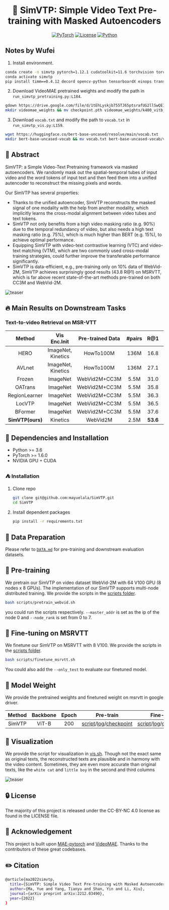 

<div align="center">

# 🚀 **SimVTP**: Simple Video Text Pre-training with Masked Autoencoders

<a href="https://pytorch.org/get-started/locally/"><img alt="PyTorch" src="https://img.shields.io/badge/PyTorch-ee4c2c?logo=pytorch&logoColor=white"></a> [![License](https://img.shields.io/badge/arXiv-2212.03490-b31b1b.svg)](https://arxiv.org/abs/2212.03490) [![Python](https://img.shields.io/badge/Python-3.7-brightgreen.svg)](#PyTorch)

</div>

## Notes by Wufei

1. Install environment.

```sh
conda create -n simvtp pytorch=1.12.1 cudatoolkit=11.6 torchvision torchaudio jupyterlab --strict-channel-priority --override-channels -c https://aws-pytorch.s3.us-west-2.amazonaws.com -c pytorch -c nvidia -c conda-forge
conda activate simvtp
pip install timm==0.4.12 decord opencv-python tensorboardX einops transformers gdown
```

2. Download VideoMAE pretrained weights and modify the path in `run_simvtp_pretraining.py:L184`.

```sh
gdown https://drive.google.com/file/d/1tEhLyskjb755TJ65ptsrafUG2llSwQE1/view?usp=sharing --fuzzy
mkdir videomae_weights && mv checkpoint.pth videomae_weights/k400_vitb_1600_pretrain.pth
```

3. Download `vocab.txt` and modify the path to `vocab.txt` in `run_simvtp_vis.py:L159`.

```sh
wget https://huggingface.co/bert-base-uncased/resolve/main/vocab.txt
mkdir bert-base-uncased-vocab && mv vocab.txt bert-base-uncased-vocab/vocab.txt
```

## 🍃 Abstract
SimVTP: a Simple Video-Text Pretraining framework via masked autoencoders. We randomly mask out the spatial-temporal tubes of input video and the word tokens of input text and then feed them into a unified autencoder to reconstruct the missing pixels and words. 

Our SimVTP has several properties: 
- Thanks to the unified autoencoder,  SimVTP reconstructs the masked signal of one modality with the help from another modality, which implicitly learns the cross-modal alignment between video tubes and text tokens. 
- SimVTP not only benefits from a high video masking ratio (e.g. 90%) due to the temporal redundancy of video, but also needs a high text masking ratio (e.g. 75%), which is much higher than BERT (e.g. 15%), to achieve optimal performance.  
- Equipping SimVTP with video-text contrastive learning (VTC) and video-text matching (VTM), which are two commonly used cross-modal training strategies, could further improve the transferable performance significantly. 
- SimVTP is data-efficient, e.g., pre-training only on 10% data of WebVid-2M, SimVTP achieves surprisingly good results (43.8 R@1) on MSRVTT, which is far above recent state-of-the-art methods pre-trained on both CC3M and WebVid-2M.  

![teaser](imgs/framework.png)


## 🔥 Main Results on Downstream Tasks
### Text-to-video Retrieval on MSR-VTT


|  Method   | Vis Enc.Init | Pre-trained Data |  #pairs |  R@1 | R@5 | R@10 | MdR |
| :------:  | :------:     | :---:            | :---:   | :-----: | :---: | :---: |:---: | 
| HERO  | ImageNet, Kinetics | HowTo100M   | 136M   | 16.8 | 43.4 | 57.7 | - | 
| AVLnet  | ImageNet, Kinetics | HowTo100M   | 136M   | 27.1 | 55.6 | 66.6 | 4 | 
| Frozen  | ImageNet           | WebVid2M+CC3M   | 5.5M   | 31.0 | 59.5 | 70.5 | 3 | 
| OATrans  | ImageNet           | WebVid2M+CC3M   | 5.5M   | 35.8 | 63.4 | 76.5 | 3 | 
| RegionLearner  | ImageNet           | WebVid2M+CC3M   | 5.5M   | 36.3 | 63.9 | 72.5 | 3 | 
| LocVTP  | ImageNet           | WebVid2M+CC3M   | 5.5M   | 36.5 | 64.3 | 76.8 | 3 | 
| BFormer  | ImageNet           | WebVid2M+CC3M   | 5.5M   | 37.6 | 64.8 | 75.1 | 3 | 
| **SimVTP(ours)**  | Kinetics           | WebVid2M   | 2.5M   | **53.6** | **82.8** | **90.8** | **1** | 



## 🔨 Dependencies and Installation


- Python >= 3.6 
- PyTorch >= 1.6.0
- NVIDIA GPU + CUDA

### ⛺ Installation
1. Clone repo
    ```bash
    git clone git@github.com:mayuelala/SimVTP.git
    cd SimVTP
    ```
2. Install dependent packages
    ```bash
    pip install -r requirements.txt
    ```

## 🔅 Data Preparation
Please refer to [`DATA.md`](DATA.md)  for pre-training and downstream evaluation datasets.

## 🌿 Pre-training
We pretrain our SimVTP on video dataset WebVid-2M with 64 V100 GPU (8 nodes x 8 GPUs). The implementation of our SimVTP supports multi-node distributed training. We provide the scripts in the [scripts folder](scripts). 

```bash
bash scripts/pretrain_webvid.sh
```
you could run the scripts respectively. `--master_addr` is set as the ip of the node 0 and `--node_rank` is set from 0 to 7.


## 🍄 Fine-tuning on MSRVTT
We finetune our SimVTP on MSRVTT with 8 V100. We provide the scripts in the [scripts folder](scripts). 
```bash
bash scripts/finetune_msrvtt.sh
``` 
You could also add the `--only_test` to evaluate our finetuned model.

## 🐧  Model Weight
We provide the pretrained weights and finetuned weight on msrvtt in google driver.

|  Method   | Backbone | Epoch |  Pre-train |   Fine-tune | R@1 |
| :------:  | :------: | :---: | :---: | :-----: | :---: | 
| SimVTP    | ViT-B    | 200   | [script](scripts/pretrain_webvid.sh)/[log](https://drive.google.com/drive/folders/1ln0ISwm6y12bUKxFH6AJnWDdE9Llj74Y?usp=share_link)/[checkpoint](https://drive.google.com/drive/folders/1ln0ISwm6y12bUKxFH6AJnWDdE9Llj74Y?usp=share_link) | [script](scripts/finetune_msrvtt.sh)/[log](https://drive.google.com/drive/folders/1ln0ISwm6y12bUKxFH6AJnWDdE9Llj74Y?usp=share_link)/[checkpoint](https://drive.google.com/drive/folders/1ln0ISwm6y12bUKxFH6AJnWDdE9Llj74Y?usp=share_link) | 53.6 |

 ## 👀 Visualization
We provide the script for visualization in [vis.sh](scripts/vis.sh). Though not the exact same as original texts, the reconstructed texts are plausible and in harmony with the video content. Sometimes, they are even more accurate than original texts, like the `white cat` and `little boy` in the second and third columns

![teaser](imgs/vis.png)
## 🔒 License
The majority of this project is released under the CC-BY-NC 4.0 license as found in the LICENSE file.

## 👏 Acknowledgement
This project is built upon [MAE-pytorch](https://github.com/pengzhiliang/MAE-pytorch) and [VideoMAE](https://github.com/MCG-NJU/VideoMAE). Thanks to the contributors of these great codebases.

## ✏️ Citation
```bash
@article{ma2022simvtp,
  title={SimVTP: Simple Video Text Pre-training with Masked Autoencoders},
  author={Ma, Yue and Yang, Tianyu and Shan, Yin and Li, Xiu},
  journal={arXiv preprint arXiv:2212.03490},
  year={2022}
}
``` 
